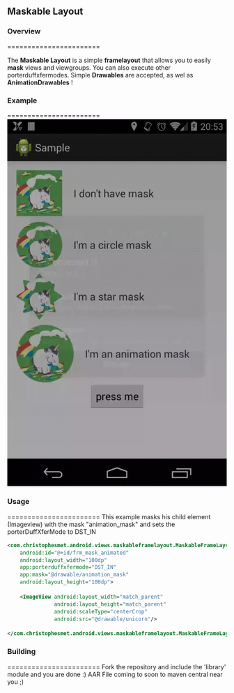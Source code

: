 ## Maskable Layout


### Overview
=======================

The **Maskable Layout** is a simple **framelayout** that allows you to easily **mask** views and viewgroups. 
You can also execute other porterduffxfermodes. 
Simple **Drawables** are accepted, as wel as **AnimationDrawables** !

### Example
=======================
![](/Screencast.gif)
### Usage
=======================
This example masks his child element (Imageview) with the mask "animation_mask" and sets the porterDuffXferMode to DST_IN

```xml
<com.christophesmet.android.views.maskableframelayout.MaskableFrameLayout
    android:id="@+id/frm_mask_animated"
    android:layout_width="100dp"
    app:porterduffxfermode="DST_IN"
    app:mask="@drawable/animation_mask"
    android:layout_height="100dp">

    <ImageView android:layout_width="match_parent"
               android:layout_height="match_parent"
               android:scaleType="centerCrop"
               android:src="@drawable/unicorn"/>

</com.christophesmet.android.views.maskableframelayout.MaskableFrameLayout>
```

### Building
=======================
Fork the repository and include the 'library' module and you are done :)
AAR File coming to soon to maven central near you ;)
